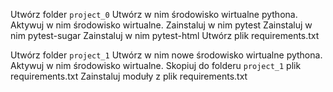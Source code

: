 Utwórz folder `project_0`
Utwórz w nim środowisko wirtualne pythona.
Aktywuj w nim środowisko wirtualne.
Zainstaluj w nim pytest
Zainstaluj w nim pytest-sugar
Zainstaluj w nim pytest-html
Utwórz plik requirements.txt

Utwórz folder `project_1`
Utwórz w nim nowe środowisko wirtualne pythona.
Aktywuj w nim środowisko wirtualne.
Skopiuj do folderu `project_1` plik requirements.txt
Zainstaluj moduły z plik requirements.txt
